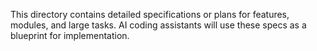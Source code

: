 This directory contains detailed specifications or plans for features, modules, and large tasks. AI coding assistants will use these specs as a blueprint for implementation.
